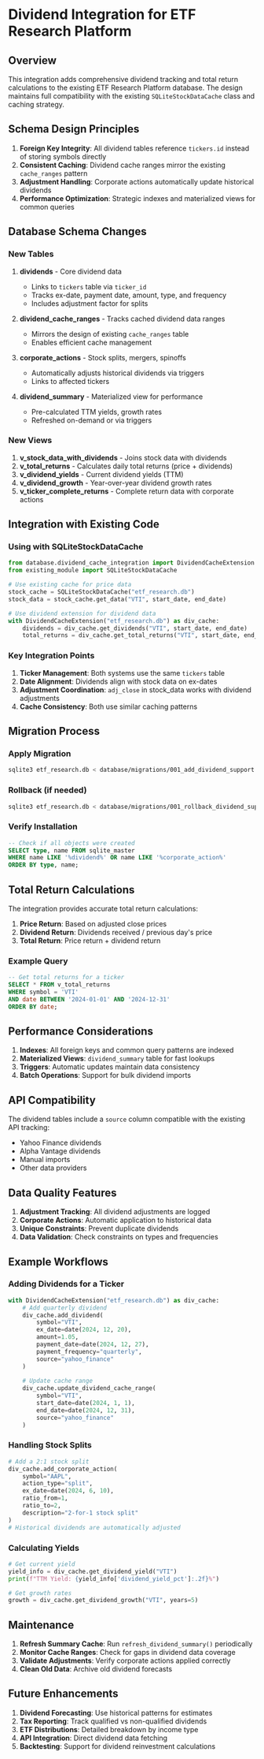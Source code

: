 # Dividend Integration for ETF Research Platform

## Overview

This integration adds comprehensive dividend tracking and total return calculations to the existing ETF Research Platform database. The design maintains full compatibility with the existing `SQLiteStockDataCache` class and caching strategy.

## Schema Design Principles

1. **Foreign Key Integrity**: All dividend tables reference `tickers.id` instead of storing symbols directly
2. **Consistent Caching**: Dividend cache ranges mirror the existing `cache_ranges` pattern
3. **Adjustment Handling**: Corporate actions automatically update historical dividends
4. **Performance Optimization**: Strategic indexes and materialized views for common queries

## Database Schema Changes

### New Tables

1. **dividends** - Core dividend data
   - Links to `tickers` table via `ticker_id`
   - Tracks ex-date, payment date, amount, type, and frequency
   - Includes adjustment factor for splits

2. **dividend_cache_ranges** - Tracks cached dividend data ranges
   - Mirrors the design of existing `cache_ranges` table
   - Enables efficient cache management

3. **corporate_actions** - Stock splits, mergers, spinoffs
   - Automatically adjusts historical dividends via triggers
   - Links to affected tickers

4. **dividend_summary** - Materialized view for performance
   - Pre-calculated TTM yields, growth rates
   - Refreshed on-demand or via triggers

### New Views

1. **v_stock_data_with_dividends** - Joins stock data with dividends
2. **v_total_returns** - Calculates daily total returns (price + dividends)
3. **v_dividend_yields** - Current dividend yields (TTM)
4. **v_dividend_growth** - Year-over-year dividend growth rates
5. **v_ticker_complete_returns** - Complete return data with corporate actions

## Integration with Existing Code

### Using with SQLiteStockDataCache

```python
from database.dividend_cache_integration import DividendCacheExtension
from existing_module import SQLiteStockDataCache

# Use existing cache for price data
stock_cache = SQLiteStockDataCache("etf_research.db")
stock_data = stock_cache.get_data("VTI", start_date, end_date)

# Use dividend extension for dividend data
with DividendCacheExtension("etf_research.db") as div_cache:
    dividends = div_cache.get_dividends("VTI", start_date, end_date)
    total_returns = div_cache.get_total_returns("VTI", start_date, end_date)
```

### Key Integration Points

1. **Ticker Management**: Both systems use the same `tickers` table
2. **Date Alignment**: Dividends align with stock data on ex-dates
3. **Adjustment Coordination**: `adj_close` in stock_data works with dividend adjustments
4. **Cache Consistency**: Both use similar caching patterns

## Migration Process

### Apply Migration

```bash
sqlite3 etf_research.db < database/migrations/001_add_dividend_support.sql
```

### Rollback (if needed)

```bash
sqlite3 etf_research.db < database/migrations/001_rollback_dividend_support.sql
```

### Verify Installation

```sql
-- Check if all objects were created
SELECT type, name FROM sqlite_master 
WHERE name LIKE '%dividend%' OR name LIKE '%corporate_action%'
ORDER BY type, name;
```

## Total Return Calculations

The integration provides accurate total return calculations:

1. **Price Return**: Based on adjusted close prices
2. **Dividend Return**: Dividends received / previous day's price
3. **Total Return**: Price return + dividend return

### Example Query

```sql
-- Get total returns for a ticker
SELECT * FROM v_total_returns 
WHERE symbol = 'VTI' 
AND date BETWEEN '2024-01-01' AND '2024-12-31'
ORDER BY date;
```

## Performance Considerations

1. **Indexes**: All foreign keys and common query patterns are indexed
2. **Materialized Views**: `dividend_summary` table for fast lookups
3. **Triggers**: Automatic updates maintain data consistency
4. **Batch Operations**: Support for bulk dividend imports

## API Compatibility

The dividend tables include a `source` column compatible with the existing API tracking:

- Yahoo Finance dividends
- Alpha Vantage dividends
- Manual imports
- Other data providers

## Data Quality Features

1. **Adjustment Tracking**: All dividend adjustments are logged
2. **Corporate Actions**: Automatic application to historical data
3. **Unique Constraints**: Prevent duplicate dividends
4. **Data Validation**: Check constraints on types and frequencies

## Example Workflows

### Adding Dividends for a Ticker

```python
with DividendCacheExtension("etf_research.db") as div_cache:
    # Add quarterly dividend
    div_cache.add_dividend(
        symbol="VTI",
        ex_date=date(2024, 12, 20),
        amount=1.05,
        payment_date=date(2024, 12, 27),
        payment_frequency="quarterly",
        source="yahoo_finance"
    )
    
    # Update cache range
    div_cache.update_dividend_cache_range(
        symbol="VTI",
        start_date=date(2024, 1, 1),
        end_date=date(2024, 12, 31),
        source="yahoo_finance"
    )
```

### Handling Stock Splits

```python
# Add a 2:1 stock split
div_cache.add_corporate_action(
    symbol="AAPL",
    action_type="split",
    ex_date=date(2024, 6, 10),
    ratio_from=1,
    ratio_to=2,
    description="2-for-1 stock split"
)
# Historical dividends are automatically adjusted
```

### Calculating Yields

```python
# Get current yield
yield_info = div_cache.get_dividend_yield("VTI")
print(f"TTM Yield: {yield_info['dividend_yield_pct']:.2f}%")

# Get growth rates
growth = div_cache.get_dividend_growth("VTI", years=5)
```

## Maintenance

1. **Refresh Summary Cache**: Run `refresh_dividend_summary()` periodically
2. **Monitor Cache Ranges**: Check for gaps in dividend data coverage
3. **Validate Adjustments**: Verify corporate actions applied correctly
4. **Clean Old Data**: Archive old dividend forecasts

## Future Enhancements

1. **Dividend Forecasting**: Use historical patterns for estimates
2. **Tax Reporting**: Track qualified vs non-qualified dividends
3. **ETF Distributions**: Detailed breakdown by income type
4. **API Integration**: Direct dividend data fetching
5. **Backtesting**: Support for dividend reinvestment calculations